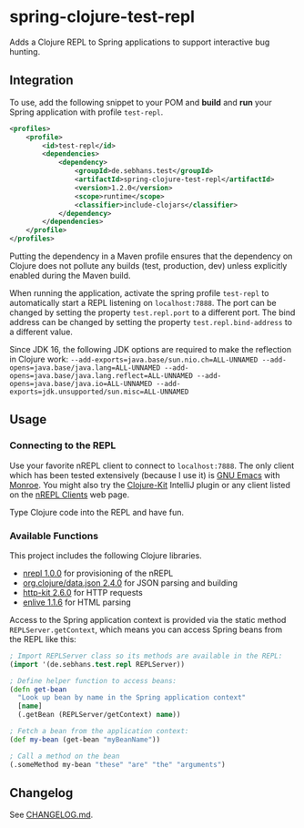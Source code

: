 # spring-clojure-test-repl
Adds a Clojure REPL to Spring applications to support interactive bug hunting.

## Integration
To use, add the following snippet to your POM and **build** and **run** your Spring application with profile
`test-repl`.
```xml
<profiles>
    <profile>
        <id>test-repl</id>
        <dependencies>
            <dependency>
                <groupId>de.sebhans.test</groupId>
                <artifactId>spring-clojure-test-repl</artifactId>
                <version>1.2.0</version>
                <scope>runtime</scope>
                <classifier>include-clojars</classifier>
            </dependency>
        </dependencies>
    </profile>
</profiles>
```

Putting the dependency in a Maven profile ensures that the dependency on Clojure does not pollute any builds (test, production, dev) unless explicitly enabled during the Maven build.

When running the application, activate the spring profile `test-repl` to automatically start a REPL listening on `localhost:7888`.
The port can be changed by setting the property `test.repl.port` to a different port.
The bind address can be changed by setting the property `test.repl.bind-address` to a different value.

Since JDK 16, the following JDK options are required to make the reflection in Clojure work: `--add-exports=java.base/sun.nio.ch=ALL-UNNAMED --add-opens=java.base/java.lang=ALL-UNNAMED --add-opens=java.base/java.lang.reflect=ALL-UNNAMED --add-opens=java.base/java.io=ALL-UNNAMED --add-exports=jdk.unsupported/sun.misc=ALL-UNNAMED`

## Usage

### Connecting to the REPL
Use your favorite nREPL client to connect to `localhost:7888`.
The only client which has been tested extensively (because I use it) is
[GNU Emacs](https://www.gnu.org/software/emacs/) with [Monroe](https://github.com/sanel/monroe/).
You might also try the [Clojure-Kit](https://plugins.jetbrains.com/plugin/8636-clojure-kit) IntelliJ plugin
or any client listed on the [nREPL Clients](https://nrepl.org/nrepl/usage/clients.html) web page.

Type Clojure code into the REPL and have fun.

### Available Functions
This project includes the following Clojure libraries.
* [nrepl 1.0.0](https://github.com/nrepl/nrepl) for provisioning of the nREPL
* [org.clojure/data.json 2.4.0](https://github.com/clojure/data.json) for JSON parsing and building
* [http-kit 2.6.0](https://github.com/http-kit/http-kit) for HTTP requests
* [enlive 1.1.6](https://github.com/cgrand/enlive) for HTML parsing

Access to the Spring application context is provided via the static method `REPLServer.getContext`,
which means you can access Spring beans from the REPL like this:
```clojure
; Import REPLServer class so its methods are available in the REPL:
(import '(de.sebhans.test.repl REPLServer))

; Define helper function to access beans:
(defn get-bean
  "Look up bean by name in the Spring application context"
  [name]
  (.getBean (REPLServer/getContext) name))

; Fetch a bean from the application context:
(def my-bean (get-bean "myBeanName"))

; Call a method on the bean
(.someMethod my-bean "these" "are" "the" "arguments")
```

## Changelog
See [CHANGELOG.md](CHANGELOG.md).
